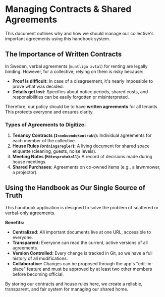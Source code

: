 # Managing Contracts & Shared Agreements

This document outlines why and how we should manage our collective's important agreements using this handbook system.

## The Importance of Written Contracts

In Sweden, verbal agreements (`muntliga avtal`) for renting are legally binding. However, for a collective, relying on them is risky because:

-   **Proof is difficult:** In case of a disagreement, it's nearly impossible to prove what was decided.
-   **Details get lost:** Specifics about notice periods, shared costs, and responsibilities can be easily forgotten or misinterpreted.

Therefore, our policy should be to have **written agreements** for all tenants. This protects everyone and ensures clarity.

### Types of Agreements to Digitize:

1.  **Tenancy Contracts (`Inneboendekontrakt`):** Individual agreements for each member of the collective.
2.  **House Rules (`Ordningsregler`):** A living document for shared space etiquette (cleaning, guests, noise levels).
3.  **Meeting Notes (`Mötesprotokoll`):** A record of decisions made during house meetings.
4.  **Shared Purchases:** Agreements on co-owned items (e.g., a lawnmower, a projector).

## Using the Handbook as Our Single Source of Truth

This handbook application is designed to solve the problem of scattered or verbal-only agreements.

**Benefits:**

-   **Centralized:** All important documents live at one URL, accessible to everyone.
-   **Transparent:** Everyone can read the current, active versions of all agreements.
-   **Version Controlled:** Every change is tracked in Git, so we have a full history of all modifications.
-   **Collaborative:** Changes can be proposed through the app's "edit-in-place" feature and must be approved by at least two other members before becoming official.

By storing our contracts and house rules here, we create a reliable, transparent, and fair system for managing our shared home. 